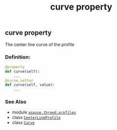 ﻿---
title: curve property
second_title: Aspose.3D for Python via .NET API References
description: 
type: docs
weight: 90
url: /python-net/aspose.threed.profiles/centerlineprofile/curve/
is_root: false
---

## curve property


The center line curve of the profile
### Definition:
```python
@property
def curve(self):
    ...
@curve.setter
def curve(self, value):
    ...
```

### See Also
* module [`aspose.threed.profiles`](../../)
* class [`CenterLineProfile`](/3d/python-net/aspose.threed.profiles/centerlineprofile)
* class [`Curve`](/3d/python-net/aspose.threed.entities/curve)
